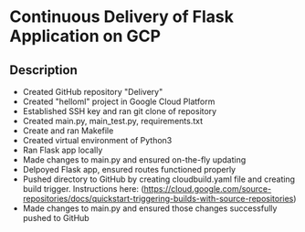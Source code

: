 Continuous Delivery of Flask Application on GCP
 =============

Description
---------------

* Created GitHub repository "Delivery" 
* Created "helloml" project in Google Cloud Platform
* Established SSH key and ran git clone of repository
* Created main.py, main_test.py, requirements.txt
* Create and ran Makefile
* Created virtual environment of Python3 
* Ran Flask app locally
* Made changes to main.py and ensured on-the-fly updating
* Delpoyed Flask app, ensured routes functioned properly
* Pushed directory to GitHub by creating cloudbuild.yaml file and creating build trigger.  Instructions here: (https://cloud.google.com/source-repositories/docs/quickstart-triggering-builds-with-source-repositories) 
* Made changes to main.py and ensured those changes successfully pushed to GitHub
